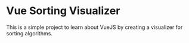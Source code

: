 # Vue Sorting Visualizer

This is a simple project to learn about VueJS by creating a visualizer for sorting algorithms.
